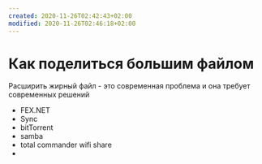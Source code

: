 ```yaml
---
created: 2020-11-26T02:42:43+02:00
modified: 2020-11-26T02:46:18+02:00
---
```


# Как поделиться большим файлом

Расширить жирный файл - это современная проблема и она требует современных решений
* FEX.NET
* Sync
* bitTorrent
* samba
* total commander wifi share
*
